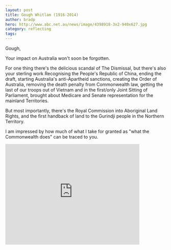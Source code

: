 ```yaml
---
layout: post
title: Gough Whitlam (1916-2014)
author: bradp
hero: http://www.abc.net.au/news/image/4398918-3x2-940x627.jpg
category: reflecting
tags: 
---
```


Gough,

Your impact on Australia won't soon be forgotten.

<!--more-->

For one thing there's the delicious scandal of The Dismissal, but there's also your sterling work Recognising the People's Republic of China, ending the draft, starting Australia's anti-Apartheid sanctions, creating the Order of Australia, removing the death penalty from Commonwealth law, getting the last of our troops out of Vietnam and in the first/only Joint Sitting of Parliament, brought about Medicare and Senate representation for the mainland Territories.

But most importantly, there's the Royal Commission into Aboriginal Land Rights, and the first handback of land to the Gurindji people in the Northern Territory.

I am impressed by how much of what I take for granted as "what the Commonwealth does" can be traced to you.

<div class="centre">
  <iframe width="420" height="315" src="https://www.youtube.com/embed/twJL6gugDkU&amp;t=56s" frameborder="0" allowfullscreen></iframe>
</div>